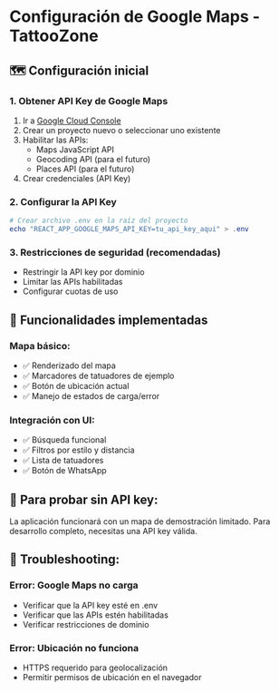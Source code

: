 # Configuración de Google Maps - TattooZone

## 🗺️ Configuración inicial

### 1. Obtener API Key de Google Maps
1. Ir a [Google Cloud Console](https://console.cloud.google.com/)
2. Crear un proyecto nuevo o seleccionar uno existente
3. Habilitar las APIs:
   - Maps JavaScript API
   - Geocoding API (para el futuro)
   - Places API (para el futuro)
4. Crear credenciales (API Key)

### 2. Configurar la API Key
```powershell
# Crear archivo .env en la raíz del proyecto
echo "REACT_APP_GOOGLE_MAPS_API_KEY=tu_api_key_aqui" > .env
```

### 3. Restricciones de seguridad (recomendadas)
- Restringir la API key por dominio
- Limitar las APIs habilitadas
- Configurar cuotas de uso

## 🎯 Funcionalidades implementadas

### Mapa básico:
- ✅ Renderizado del mapa
- ✅ Marcadores de tatuadores de ejemplo
- ✅ Botón de ubicación actual
- ✅ Manejo de estados de carga/error

### Integración con UI:
- ✅ Búsqueda funcional
- ✅ Filtros por estilo y distancia
- ✅ Lista de tatuadores
- ✅ Botón de WhatsApp

## 🚀 Para probar sin API key:
La aplicación funcionará con un mapa de demostración limitado.
Para desarrollo completo, necesitas una API key válida.

## 🔧 Troubleshooting:

### Error: Google Maps no carga
- Verificar que la API key esté en .env
- Verificar que las APIs estén habilitadas
- Verificar restricciones de dominio

### Error: Ubicación no funciona
- HTTPS requerido para geolocalización
- Permitir permisos de ubicación en el navegador
